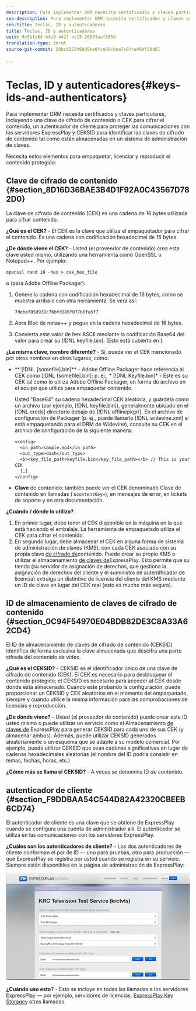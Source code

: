 ```yaml
---
description: Para implementar DRM necesita certificados y claves particulares, incluyendo una clave de cifrado de contenido o CEK para cifrar el contenido, un autenticador de cliente para proteger las comunicaciones con los servidores ExpressPlay y CEKSID para identificar las claves de cifrado de contenido tal como están almacenadas en un sistema de administración de claves.
seo-description: Para implementar DRM necesita certificados y claves particulares, incluyendo una clave de cifrado de contenido o CEK para cifrar el contenido, un autenticador de cliente para proteger las comunicaciones con los servidores ExpressPlay y CEKSID para identificar las claves de cifrado de contenido tal como están almacenadas en un sistema de administración de claves.
seo-title: Teclas, ID y autenticadores
title: Teclas, ID y autenticadores
uuid: 9e5b1a64-b4e9-442f-ac15-26831aaf585d
translation-type: tm+mt
source-git-commit: 29bc8323460d9be0fce66cbea7c6fce46df20d61

---
```



# Teclas, ID y autenticadores{#keys-ids-and-authenticators}

Para implementar DRM necesita certificados y claves particulares, incluyendo una clave de cifrado de contenido o CEK para cifrar el contenido, un autenticador de cliente para proteger las comunicaciones con los servidores ExpressPlay y CEKSID para identificar las claves de cifrado de contenido tal como están almacenadas en un sistema de administración de claves.

Necesita estos elementos para empaquetar, licenciar y reproducir el contenido protegido:

## Clave de cifrado de contenido {#section_8D16D36BAE3B4D1F92A0C43567D782D0}

La clave de cifrado de contenido (CEK) es una cadena de 16 bytes utilizada para cifrar contenido.

**¿Qué es el CEK?** - El CEK es la clave que utiliza el empaquetador para cifrar el contenido. Es una cadena con codificación hexadecimal de 16 bytes.

**¿De dónde viene el CEK?** - Usted (el proveedor de contenido) crea esta clave usted mismo, utilizando una herramienta como OpenSSL o Notepad++. Por ejemplo:

```
openssl rand 16 -hex > cek_hex_file
```

o (para Adobe Offline Packager):

1. Genere la cadena con codificación hexadecimal de 16 bytes, como se muestra arriba o con otra herramienta. Se verá así:

   ```
   7debe705d938c76bfd886f077b8fa5f7
   ```

1. Abra Bloc de notas++ y pegue en la cadena hexadecimal de 16 bytes.
1. Convierta este valor de hex ASCII mediante la codificación Base64 del valor para crear su [!DNL keyfile.bin]. (Esto está cubierto en [](../../multi-drm-workflows/quick-start/package-your-content.md)).

**¿La misma clave, nombre diferente?** - Sí, puede ver el CEK mencionado por otros nombres en otros lugares, como:

* ** [!DNL [somefile].bin]** - Adobe Offline Packager hace referencia al CEK como [!DNL [somefile].bin]; p. ej., * [!DNL Keyfile.bin]* - Este es su CEK tal como lo utiliza Adobe Offline Packager, en forma de archivo en el equipo que utiliza para empaquetar contenido.

   Usted &quot;Base64&quot; su cadena hexadecimal CEK aleatoria, y guárdela como un archivo (por ejemplo, [!DNL keyfile.bin]), generalmente ubicado en el [!DNL creds] directorio debajo de [!DNL offlinepkgr/]. En el archivo de configuración de Packager (p. ej., puede llamarlo [!DNL widevine.xml] si está empaquetando para el DRM de Widevine), consulte su CEK en el archivo de configuración de la siguiente manera:

   ```
   <config>  
     <in_path>sample.mp4</in_path>  
     <out_type>dash</out_type>
     <b><key_file_path>keyfile.bin</key_file_path></b> // This is your CEK  
     […] 
   </config> 
   ```

* **Clave** de contenido: también puede ver el CEK denominado Clave de contenido en llamadas ( `&contentKey=`), en mensajes de error, en tickets de soporte y en otra documentación.

**¿Cuándo / dónde lo utilizo?**

1. En primer lugar, debe tener el CEK disponible en la máquina en la que está haciendo el embalaje. La herramienta de empaquetado utiliza el CEK para cifrar el contenido.
1. En segundo lugar, debe almacenar el CEK en alguna forma de sistema de administración de claves (KMS), con cada CEK asociado con su propia clave [de cifrado de](../../multi-drm-workflows/glossary/glossary-cek.md)contenido. Puede crear su propio KMS o utilizar el almacenamiento [de claves de](https://www.expressplay.com/developer/key-storage/)ExpressPlay. Esto permite que su tienda (su servidor de asignación de derechos, que gestiona la asignación de derechos del cliente y el suministro de autentificador de licencia) extraiga un distintivo de licencia del cliente del KMS mediante un ID de clave en lugar del CEK real (esto es mucho más seguro).

## ID de almacenamiento de claves de cifrado de contenido {#section_0C94F54970E04BDB82DE3C8A33A62CD4}

El ID de almacenamiento de claves de cifrado de contenido (CEKSID) identifica de forma exclusiva la clave almacenada que descifra una parte cifrada del contenido de vídeo.

**¿Qué es el CEKSID?** - CEKSID es el identificador único de una clave de cifrado de contenido (CEK). El CEK es necesario para desbloquear el contenido protegido; el CEKSID es necesario para acceder al CEK desde donde está almacenado. Cuando esté probando la configuración, puede proporcionar un CEKSID y CEK aleatorios en el momento del empaquetado, siempre y cuando utilice la misma información para las comprobaciones de licencias y reproducción.

**¿De dónde viene?** - Usted (el proveedor de contenido) puede crear este ID usted mismo o puede utilizar un servicio como el Almacenamiento [de claves de](https://www.expressplay.com/developer/key-storage/) ExpressPlay para generar CEKSID para cada uno de sus CEK (y almacenar ambos). Además, puede utilizar CEKSID generados aleatoriamente o un esquema que se adapte a su modelo comercial. Por ejemplo, puede utilizar CEKSID que sean cadenas significativas en lugar de cadenas hexadecimales aleatorias (el nombre del ID podría consistir en temas, fechas, horas, etc.)

**¿Cómo más se llama el CEKSID?** - A veces se denomina ID *de* contenido.

## autenticador de cliente {#section_F9DDBAA54C544D82A42320CBEEB6CD74}

El autenticador de cliente es una clave que se obtiene de ExpressPlay cuando se configura una cuenta de administrador allí. El autenticador se utiliza en las comunicaciones con los servidores ExpressPlay.

**¿Cuáles son los autenticadores de cliente?** - Los dos autenticadores de cliente conforman el par de ID — uno para pruebas, otro para producción — que ExpressPlay se registra por usted cuando se registra en su servicio. Siempre están disponibles en la página de administración de ExpressPlay:
<!--<a id="fig_c5h_xdl_wv"></a>-->

![](assets/expressplay_admin_dashboard-web.png)

**¿Cuándo uso esto?** - Esto se incluye en todas las llamadas a los servidores ExpressPlay — por ejemplo, servidores de licencias, [ExpressPlay Key Storage](https://www.expressplay.com/developer/key-storage/)y otras llamadas.
